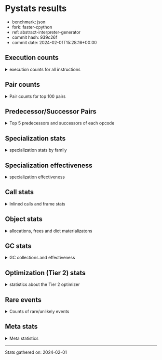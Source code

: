 
# Pystats results

- benchmark: json
- fork: faster-cpython
- ref: abstract-interpreter-generator
- commit hash: 939c26f
- commit date: 2024-02-01T15:28:16+00:00

## Execution counts

<details>
<summary> execution counts for all instructions </summary>

|Name | Count | Self | Cumulative | Miss ratio | 
|---|---:|---:|---:|---:|
| LOAD_FAST | 23,401,440 | 22.1% | 22.1% |  |
| POP_JUMP_IF_NOT_NONE | 8,256,000 | 7.8% | 29.9% |  |
| CALL | 6,886,140 | 6.5% | 36.4% |  |
| LOAD_FAST_LOAD_FAST | 5,505,680 | 5.2% | 41.6% |  |
| LOAD_ATTR_METHOD_NO_DICT | 4,129,320 | 3.9% | 45.4% |  |
| LOAD_CONST | 4,128,480 | 3.9% | 49.3% |  |
| RESUME_CHECK | 4,128,360 | 3.9% | 53.2% |  |
| RETURN_VALUE | 4,128,320 | 3.9% | 57.1% |  |
| LOAD_GLOBAL_BUILTIN | 4,128,060 | 3.9% | 61.0% |  |
| POP_JUMP_IF_FALSE | 4,128,000 | 3.9% | 64.9% |  |
| PUSH_NULL | 2,755,580 | 2.6% | 67.5% |  |
| STORE_FAST_STORE_FAST | 2,752,160 | 2.6% | 70.1% |  |
| UNPACK_SEQUENCE_TWO_TUPLE | 2,752,100 | 2.6% | 72.7% |  |
| CALL_METHOD_DESCRIPTOR_FAST | 2,752,020 | 2.6% | 75.3% |  |
| LOAD_ATTR_METHOD_WITH_VALUES | 2,751,960 | 2.6% | 77.9% |  |
| TO_BOOL_BOOL | 2,751,960 | 2.6% | 80.5% |  |
| STORE_FAST | 1,382,300 | 1.3% | 81.8% |  |
| LOAD_GLOBAL_MODULE | 1,379,500 | 1.3% | 83.1% |  |
| POP_JUMP_IF_TRUE | 1,377,600 | 1.3% | 84.4% |  |
| TO_BOOL | 1,376,640 | 1.3% | 85.7% |  |
| ENTER_EXECUTOR | 1,376,640 | 1.3% | 87.0% |  |
| POP_TOP | 1,376,280 | 1.3% | 88.3% |  |
| LOAD_ATTR_INSTANCE_VALUE | 1,376,140 | 1.3% | 89.6% |  |
| NOP | 1,376,080 | 1.3% | 90.9% |  |
| BUILD_TUPLE | 1,376,080 | 1.3% | 92.2% |  |
| CALL_KW | 1,376,000 | 1.3% | 93.5% |  |
| JUMP_FORWARD | 1,376,000 | 1.3% | 94.8% |  |
| CALL_ISINSTANCE | 1,375,980 | 1.3% | 96.1% |  |
| CALL_LEN | 1,375,980 | 1.3% | 97.4% |  |
| CALL_PY_WITH_DEFAULTS | 1,375,980 | 1.3% | 98.7% |  |
| COMPARE_OP_INT | 1,375,980 | 1.3% | 100.0% |  |
| LOAD_ATTR_MODULE | 3,320 | 0.0% | 100.0% |  |
| FOR_ITER_LIST | 2,860 | 0.0% | 100.0% |  |
| TO_BOOL_STR | 1,580 | 0.0% | 100.0% |  |
| GET_ITER | 1,360 | 0.0% | 100.0% |  |
| CALL_LIST_APPEND | 1,320 | 0.0% | 100.0% |  |
| BINARY_OP_ADD_FLOAT | 1,260 | 0.0% | 100.0% | 4.8% |
| BINARY_OP_SUBTRACT_FLOAT | 1,260 | 0.0% | 100.0% |  |
| LOAD_ATTR | 840 | 0.0% | 100.0% |  |
| JUMP_BACKWARD | 680 | 0.0% | 100.0% |  |
| LOAD_GLOBAL | 520 | 0.0% | 100.0% |  |
| FOR_ITER_RANGE | 440 | 0.0% | 100.0% |  |
| LOAD_DEREF | 240 | 0.0% | 100.0% |  |
| STORE_ATTR_INSTANCE_VALUE | 240 | 0.0% | 100.0% |  |
| BINARY_OP | 180 | 0.0% | 100.0% |  |
| INTERPRETER_EXIT | 160 | 0.0% | 100.0% |  |
| BUILD_LIST | 160 | 0.0% | 100.0% |  |
| CALL_FUNCTION_EX | 160 | 0.0% | 100.0% |  |
| RETURN_CONST | 160 | 0.0% | 100.0% |  |
| CALL_PY_EXACT_ARGS | 140 | 0.0% | 100.0% |  |
| UNPACK_SEQUENCE | 120 | 0.0% | 100.0% |  |
| RESUME | 120 | 0.0% | 100.0% |  |
| BINARY_SLICE | 80 | 0.0% | 100.0% |  |
| BEFORE_WITH | 80 | 0.0% | 100.0% |  |
| CALL_INTRINSIC_1 | 80 | 0.0% | 100.0% |  |
| COPY_FREE_VARS | 80 | 0.0% | 100.0% |  |
| FOR_ITER | 80 | 0.0% | 100.0% |  |
| LIST_EXTEND | 80 | 0.0% | 100.0% |  |
| LOAD_FAST_CHECK | 80 | 0.0% | 100.0% |  |
| CALL_BUILTIN_FAST | 80 | 0.0% | 100.0% |  |
| CALL_BUILTIN_CLASS | 60 | 0.0% | 100.0% |  |
| CALL_BUILTIN_FAST_WITH_KEYWORDS | 60 | 0.0% | 100.0% |  |
| CALL_METHOD_DESCRIPTOR_FAST_WITH_KEYWORDS | 60 | 0.0% | 100.0% |  |
| COMPARE_OP | 40 | 0.0% | 100.0% |  |


</details>

## Pair counts

<details>
<summary> Pair counts for top 100 pairs </summary>

|Pair | Count | Self | Cumulative | 
|---|---:|---:|---:|
| LOAD_FAST POP_JUMP_IF_NOT_NONE | 8,256,000 | 7.8% | 7.8% |
| POP_JUMP_IF_NOT_NONE LOAD_FAST | 8,256,000 | 7.8% | 15.6% |
| UNPACK_SEQUENCE_TWO_TUPLE STORE_FAST_STORE_FAST | 2,752,100 | 2.6% | 18.2% |
| LOAD_CONST CALL | 2,752,080 | 2.6% | 20.8% |
| LOAD_GLOBAL_BUILTIN LOAD_FAST | 2,752,020 | 2.6% | 23.4% |
| LOAD_FAST_LOAD_FAST CALL | 2,752,000 | 2.6% | 26.0% |
| POP_JUMP_IF_FALSE LOAD_FAST | 2,752,000 | 2.6% | 28.6% |
| TO_BOOL_BOOL POP_JUMP_IF_FALSE | 2,751,960 | 2.6% | 31.2% |
| CALL LOAD_ATTR_METHOD_NO_DICT | 2,751,920 | 2.6% | 33.7% |
| LOAD_FAST LOAD_GLOBAL_BUILTIN | 2,751,920 | 2.6% | 36.3% |
| LOAD_ATTR_METHOD_NO_DICT CALL_METHOD_DESCRIPTOR_FAST | 2,751,920 | 2.6% | 38.9% |
| STORE_FAST LOAD_FAST | 1,380,320 | 1.3% | 40.2% |
| PUSH_NULL LOAD_FAST | 1,377,760 | 1.3% | 41.5% |
| POP_JUMP_IF_TRUE LOAD_GLOBAL_MODULE | 1,377,520 | 1.3% | 42.8% |
| LOAD_FAST LOAD_ATTR_METHOD_NO_DICT | 1,377,240 | 1.3% | 44.1% |
| LOAD_FAST RETURN_VALUE | 1,376,160 | 1.3% | 45.4% |
| RETURN_VALUE RETURN_VALUE | 1,376,080 | 1.3% | 46.7% |
| BUILD_TUPLE RETURN_VALUE | 1,376,080 | 1.3% | 48.0% |
| LOAD_FAST_LOAD_FAST BUILD_TUPLE | 1,376,080 | 1.3% | 49.3% |
| STORE_FAST_STORE_FAST LOAD_FAST | 1,376,080 | 1.3% | 50.6% |
| STORE_FAST_STORE_FAST LOAD_FAST_LOAD_FAST | 1,376,080 | 1.3% | 51.9% |
| RESUME_CHECK LOAD_FAST | 1,376,060 | 1.3% | 53.2% |
| LOAD_FAST TO_BOOL | 1,376,040 | 1.3% | 54.5% |
| LOAD_FAST LOAD_ATTR_INSTANCE_VALUE | 1,376,040 | 1.3% | 55.8% |
| CALL_METHOD_DESCRIPTOR_FAST STORE_FAST | 1,376,040 | 1.3% | 57.1% |
| TO_BOOL POP_JUMP_IF_TRUE | 1,376,020 | 1.3% | 58.4% |
| NOP LOAD_FAST | 1,376,000 | 1.3% | 59.7% |
| PUSH_NULL LOAD_FAST_LOAD_FAST | 1,376,000 | 1.3% | 61.0% |
| RETURN_VALUE POP_TOP | 1,376,000 | 1.3% | 62.3% |
| RETURN_VALUE UNPACK_SEQUENCE_TWO_TUPLE | 1,376,000 | 1.3% | 63.6% |
| JUMP_FORWARD LOAD_FAST | 1,376,000 | 1.3% | 64.9% |
| LOAD_CONST CALL_KW | 1,376,000 | 1.3% | 66.2% |
| LOAD_FAST PUSH_NULL | 1,376,000 | 1.3% | 67.5% |
| LOAD_FAST LOAD_CONST | 1,376,000 | 1.3% | 68.8% |
| LOAD_FAST_LOAD_FAST PUSH_NULL | 1,376,000 | 1.3% | 70.1% |
| POP_JUMP_IF_FALSE JUMP_FORWARD | 1,376,000 | 1.3% | 71.4% |
| RESUME_CHECK LOAD_GLOBAL_BUILTIN | 1,376,000 | 1.3% | 72.7% |
| CALL RESUME_CHECK | 1,375,980 | 1.3% | 74.0% |
| CALL_KW RESUME_CHECK | 1,375,980 | 1.3% | 75.3% |
| CALL_METHOD_DESCRIPTOR_FAST LOAD_CONST | 1,375,980 | 1.3% | 76.6% |
| CALL_PY_WITH_DEFAULTS RESUME_CHECK | 1,375,980 | 1.3% | 77.9% |
| COMPARE_OP_INT POP_JUMP_IF_FALSE | 1,375,980 | 1.3% | 79.2% |
| LOAD_ATTR_INSTANCE_VALUE LOAD_FAST_LOAD_FAST | 1,375,980 | 1.3% | 80.5% |
| LOAD_ATTR_METHOD_NO_DICT LOAD_CONST | 1,375,980 | 1.3% | 81.8% |
| LOAD_ATTR_METHOD_WITH_VALUES LOAD_FAST | 1,375,980 | 1.3% | 83.1% |
| LOAD_ATTR_METHOD_WITH_VALUES LOAD_FAST_LOAD_FAST | 1,375,980 | 1.3% | 84.4% |
| RESUME_CHECK NOP | 1,375,980 | 1.3% | 85.7% |
| CALL TO_BOOL_BOOL | 1,375,960 | 1.3% | 87.0% |
| CALL UNPACK_SEQUENCE_TWO_TUPLE | 1,375,960 | 1.3% | 88.3% |
| LOAD_FAST CALL_LEN | 1,375,960 | 1.3% | 89.6% |
| LOAD_FAST CALL_PY_WITH_DEFAULTS | 1,375,960 | 1.3% | 90.9% |
| LOAD_FAST LOAD_ATTR_METHOD_WITH_VALUES | 1,375,960 | 1.3% | 92.2% |
| CALL_ISINSTANCE TO_BOOL_BOOL | 1,375,960 | 1.3% | 93.5% |
| CALL_LEN COMPARE_OP_INT | 1,375,960 | 1.3% | 94.8% |
| LOAD_GLOBAL_BUILTIN CALL_ISINSTANCE | 1,375,960 | 1.3% | 96.1% |
| LOAD_GLOBAL_MODULE LOAD_ATTR_METHOD_WITH_VALUES | 1,375,960 | 1.3% | 97.4% |
| POP_TOP ENTER_EXECUTOR | 1,375,660 | 1.3% | 98.7% |
| ENTER_EXECUTOR CALL | 1,375,300 | 1.3% | 100.0% |
| LOAD_ATTR_MODULE PUSH_NULL | 3,320 | 0.0% | 100.0% |
| LOAD_GLOBAL_MODULE LOAD_ATTR_MODULE | 3,220 | 0.0% | 100.0% |
| CALL CALL | 2,900 | 0.0% | 100.0% |
| CALL STORE_FAST | 2,620 | 0.0% | 100.0% |
| PUSH_NULL CALL | 1,820 | 0.0% | 100.0% |
| LOAD_FAST CALL | 1,800 | 0.0% | 100.0% |
| FOR_ITER_LIST STORE_FAST | 1,580 | 0.0% | 100.0% |
| TO_BOOL_STR POP_JUMP_IF_TRUE | 1,580 | 0.0% | 100.0% |
| LOAD_FAST TO_BOOL_STR | 1,560 | 0.0% | 100.0% |
| ENTER_EXECUTOR FOR_ITER_LIST | 1,280 | 0.0% | 100.0% |
| LOAD_FAST GET_ITER | 1,280 | 0.0% | 100.0% |
| LOAD_FAST_LOAD_FAST LOAD_FAST | 1,280 | 0.0% | 100.0% |
| STORE_FAST LOAD_FAST_LOAD_FAST | 1,280 | 0.0% | 100.0% |
| GET_ITER FOR_ITER_LIST | 1,260 | 0.0% | 100.0% |
| BINARY_OP_ADD_FLOAT STORE_FAST | 1,260 | 0.0% | 100.0% |
| LOAD_ATTR_METHOD_NO_DICT LOAD_FAST | 1,260 | 0.0% | 100.0% |
| LOAD_FAST BINARY_OP_SUBTRACT_FLOAT | 1,240 | 0.0% | 100.0% |
| LOAD_FAST CALL_LIST_APPEND | 1,240 | 0.0% | 100.0% |
| BINARY_OP_SUBTRACT_FLOAT BINARY_OP_ADD_FLOAT | 1,240 | 0.0% | 100.0% |
| FOR_ITER_LIST LOAD_GLOBAL_MODULE | 1,240 | 0.0% | 100.0% |
| CALL_LIST_APPEND ENTER_EXECUTOR | 940 | 0.0% | 100.0% |
| TO_BOOL TO_BOOL | 520 | 0.0% | 100.0% |
| POP_TOP JUMP_BACKWARD | 360 | 0.0% | 100.0% |
| LOAD_FAST LOAD_ATTR | 360 | 0.0% | 100.0% |
| FOR_ITER_RANGE STORE_FAST | 360 | 0.0% | 100.0% |
| STORE_FAST LOAD_GLOBAL_MODULE | 340 | 0.0% | 100.0% |
| CALL_LIST_APPEND JUMP_BACKWARD | 320 | 0.0% | 100.0% |
| JUMP_BACKWARD FOR_ITER_LIST | 300 | 0.0% | 100.0% |
| JUMP_BACKWARD FOR_ITER_RANGE | 300 | 0.0% | 100.0% |
| CALL POP_TOP | 200 | 0.0% | 100.0% |
| LOAD_ATTR LOAD_FAST_LOAD_FAST | 200 | 0.0% | 100.0% |
| LOAD_GLOBAL_MODULE LOAD_ATTR | 200 | 0.0% | 100.0% |
| CACHE RESUME_CHECK | 160 | 0.0% | 100.0% |
| LOAD_CONST LOAD_CONST | 160 | 0.0% | 100.0% |
| LOAD_DEREF PUSH_NULL | 160 | 0.0% | 100.0% |
| LOAD_FAST STORE_ATTR_INSTANCE_VALUE | 160 | 0.0% | 100.0% |
| LOAD_GLOBAL LOAD_GLOBAL_MODULE | 160 | 0.0% | 100.0% |
| STORE_FAST LOAD_CONST | 160 | 0.0% | 100.0% |
| LOAD_ATTR_INSTANCE_VALUE LOAD_FAST | 160 | 0.0% | 100.0% |
| STORE_ATTR_INSTANCE_VALUE RETURN_CONST | 160 | 0.0% | 100.0% |
| CALL_PY_EXACT_ARGS RESUME_CHECK | 140 | 0.0% | 100.0% |
| LOAD_ATTR LOAD_ATTR_METHOD_NO_DICT | 120 | 0.0% | 100.0% |


</details>

## Predecessor/Successor Pairs

<details>
<summary> Top 5 predecessors and successors of each opcode </summary>

### BINARY_SLICE

<details>
<summary> Successors and predecessors for BINARY_SLICE </summary>

|Predecessors | Count | Percentage | 
|---|---:|---:|
| LOAD_CONST | 80 | 100.0% |

|Successors | Count | Percentage | 
|---|---:|---:|
| LOAD_FAST | 80 | 100.0% |


</details>

### CACHE

<details>
<summary> Successors and predecessors for CACHE </summary>

|Successors | Count | Percentage | 
|---|---:|---:|
| RESUME_CHECK | 160 | 100.0% |


</details>

### BEFORE_WITH

<details>
<summary> Successors and predecessors for BEFORE_WITH </summary>

|Predecessors | Count | Percentage | 
|---|---:|---:|
| CALL_BUILTIN_FAST_WITH_KEYWORDS | 60 | 75.0% |
| CALL | 20 | 25.0% |

|Successors | Count | Percentage | 
|---|---:|---:|
| STORE_FAST | 80 | 100.0% |


</details>

### GET_ITER

<details>
<summary> Successors and predecessors for GET_ITER </summary>

|Predecessors | Count | Percentage | 
|---|---:|---:|
| LOAD_FAST | 1,280 | 94.1% |
| CALL_BUILTIN_CLASS | 60 | 4.4% |
| CALL | 20 | 1.5% |

|Successors | Count | Percentage | 
|---|---:|---:|
| FOR_ITER_LIST | 1,260 | 92.6% |
| FOR_ITER_RANGE | 60 | 4.4% |
| FOR_ITER | 40 | 2.9% |


</details>

### INTERPRETER_EXIT

<details>
<summary> Successors and predecessors for INTERPRETER_EXIT </summary>

|Predecessors | Count | Percentage | 
|---|---:|---:|
| RETURN_VALUE | 80 | 50.0% |
| RETURN_CONST | 80 | 50.0% |


</details>

### NOP

<details>
<summary> Successors and predecessors for NOP </summary>

|Predecessors | Count | Percentage | 
|---|---:|---:|
| RESUME_CHECK | 1,375,980 | 100.0% |
| POP_TOP | 80 | 0.0% |
| RESUME | 20 | 0.0% |

|Successors | Count | Percentage | 
|---|---:|---:|
| LOAD_FAST | 1,376,000 | 100.0% |
| LOAD_DEREF | 80 | 0.0% |


</details>

### POP_TOP

<details>
<summary> Successors and predecessors for POP_TOP </summary>

|Predecessors | Count | Percentage | 
|---|---:|---:|
| RETURN_VALUE | 1,376,000 | 100.0% |
| CALL | 200 | 0.0% |
| RETURN_CONST | 80 | 0.0% |

|Successors | Count | Percentage | 
|---|---:|---:|
| ENTER_EXECUTOR | 1,375,660 | 100.0% |
| JUMP_BACKWARD | 360 | 0.0% |
| NOP | 80 | 0.0% |
| LOAD_CONST | 80 | 0.0% |
| LOAD_FAST_CHECK | 80 | 0.0% |


</details>

### PUSH_NULL

<details>
<summary> Successors and predecessors for PUSH_NULL </summary>

|Predecessors | Count | Percentage | 
|---|---:|---:|
| LOAD_FAST | 1,376,000 | 49.9% |
| LOAD_FAST_LOAD_FAST | 1,376,000 | 49.9% |
| LOAD_ATTR_MODULE | 3,320 | 0.1% |
| LOAD_DEREF | 160 | 0.0% |
| LOAD_ATTR | 100 | 0.0% |

|Successors | Count | Percentage | 
|---|---:|---:|
| LOAD_FAST | 1,377,760 | 50.0% |
| LOAD_FAST_LOAD_FAST | 1,376,000 | 49.9% |
| CALL | 1,820 | 0.1% |


</details>

### RETURN_VALUE

<details>
<summary> Successors and predecessors for RETURN_VALUE </summary>

|Predecessors | Count | Percentage | 
|---|---:|---:|
| LOAD_FAST | 1,376,160 | 33.3% |
| RETURN_VALUE | 1,376,080 | 33.3% |
| BUILD_TUPLE | 1,376,080 | 33.3% |

|Successors | Count | Percentage | 
|---|---:|---:|
| RETURN_VALUE | 1,376,080 | 33.3% |
| POP_TOP | 1,376,000 | 33.3% |
| UNPACK_SEQUENCE_TWO_TUPLE | 1,376,000 | 33.3% |
| INTERPRETER_EXIT | 80 | 0.0% |
| UNPACK_SEQUENCE | 80 | 0.0% |


</details>

### TO_BOOL

<details>
<summary> Successors and predecessors for TO_BOOL </summary>

|Predecessors | Count | Percentage | 
|---|---:|---:|
| LOAD_FAST | 1,376,040 | 100.0% |
| TO_BOOL | 520 | 0.0% |
| CALL | 60 | 0.0% |
| CALL_ISINSTANCE | 20 | 0.0% |

|Successors | Count | Percentage | 
|---|---:|---:|
| POP_JUMP_IF_TRUE | 1,376,020 | 100.0% |
| TO_BOOL | 520 | 0.0% |
| POP_JUMP_IF_FALSE | 40 | 0.0% |
| TO_BOOL_BOOL | 40 | 0.0% |
| TO_BOOL_STR | 20 | 0.0% |


</details>

### BINARY_OP

<details>
<summary> Successors and predecessors for BINARY_OP </summary>

|Predecessors | Count | Percentage | 
|---|---:|---:|
| LOAD_FAST | 120 | 66.7% |
| BINARY_OP | 40 | 22.2% |
| BINARY_OP_SUBTRACT_FLOAT | 20 | 11.1% |

|Successors | Count | Percentage | 
|---|---:|---:|
| STORE_FAST | 100 | 55.6% |
| BINARY_OP | 40 | 22.2% |
| BINARY_OP_ADD_FLOAT | 20 | 11.1% |
| BINARY_OP_SUBTRACT_FLOAT | 20 | 11.1% |


</details>

### BUILD_LIST

<details>
<summary> Successors and predecessors for BUILD_LIST </summary>

|Predecessors | Count | Percentage | 
|---|---:|---:|
| LOAD_FAST | 80 | 50.0% |
| STORE_FAST | 80 | 50.0% |

|Successors | Count | Percentage | 
|---|---:|---:|
| LOAD_DEREF | 80 | 50.0% |
| STORE_FAST | 80 | 50.0% |


</details>

### BUILD_TUPLE

<details>
<summary> Successors and predecessors for BUILD_TUPLE </summary>

|Predecessors | Count | Percentage | 
|---|---:|---:|
| LOAD_FAST_LOAD_FAST | 1,376,080 | 100.0% |

|Successors | Count | Percentage | 
|---|---:|---:|
| RETURN_VALUE | 1,376,080 | 100.0% |


</details>

### CALL

<details>
<summary> Successors and predecessors for CALL </summary>

|Predecessors | Count | Percentage | 
|---|---:|---:|
| LOAD_CONST | 2,752,080 | 40.0% |
| LOAD_FAST_LOAD_FAST | 2,752,000 | 40.0% |
| ENTER_EXECUTOR | 1,375,300 | 20.0% |
| CALL | 2,900 | 0.0% |
| PUSH_NULL | 1,820 | 0.0% |

|Successors | Count | Percentage | 
|---|---:|---:|
| LOAD_ATTR_METHOD_NO_DICT | 2,751,920 | 40.0% |
| RESUME_CHECK | 1,375,980 | 20.0% |
| TO_BOOL_BOOL | 1,375,960 | 20.0% |
| UNPACK_SEQUENCE_TWO_TUPLE | 1,375,960 | 20.0% |
| CALL | 2,900 | 0.0% |


</details>

### CALL_FUNCTION_EX

<details>
<summary> Successors and predecessors for CALL_FUNCTION_EX </summary>

|Predecessors | Count | Percentage | 
|---|---:|---:|
| CALL_INTRINSIC_1 | 80 | 50.0% |
| LOAD_FAST | 80 | 50.0% |

|Successors | Count | Percentage | 
|---|---:|---:|
| COPY_FREE_VARS | 80 | 50.0% |
| RESUME_CHECK | 60 | 37.5% |
| RESUME | 20 | 12.5% |


</details>

### CALL_INTRINSIC_1

<details>
<summary> Successors and predecessors for CALL_INTRINSIC_1 </summary>

|Predecessors | Count | Percentage | 
|---|---:|---:|
| LIST_EXTEND | 80 | 100.0% |

|Successors | Count | Percentage | 
|---|---:|---:|
| CALL_FUNCTION_EX | 80 | 100.0% |


</details>

### CALL_KW

<details>
<summary> Successors and predecessors for CALL_KW </summary>

|Predecessors | Count | Percentage | 
|---|---:|---:|
| LOAD_CONST | 1,376,000 | 100.0% |

|Successors | Count | Percentage | 
|---|---:|---:|
| RESUME_CHECK | 1,375,980 | 100.0% |
| RESUME | 20 | 0.0% |


</details>

### COMPARE_OP

<details>
<summary> Successors and predecessors for COMPARE_OP </summary>

|Predecessors | Count | Percentage | 
|---|---:|---:|
| CALL | 20 | 50.0% |
| CALL_LEN | 20 | 50.0% |

|Successors | Count | Percentage | 
|---|---:|---:|
| POP_JUMP_IF_FALSE | 20 | 50.0% |
| COMPARE_OP_INT | 20 | 50.0% |


</details>

### COPY_FREE_VARS

<details>
<summary> Successors and predecessors for COPY_FREE_VARS </summary>

|Predecessors | Count | Percentage | 
|---|---:|---:|
| CALL_FUNCTION_EX | 80 | 100.0% |

|Successors | Count | Percentage | 
|---|---:|---:|
| RESUME_CHECK | 60 | 75.0% |
| RESUME | 20 | 25.0% |


</details>

### ENTER_EXECUTOR

<details>
<summary> Successors and predecessors for ENTER_EXECUTOR </summary>

|Predecessors | Count | Percentage | 
|---|---:|---:|
| POP_TOP | 1,375,660 | 99.9% |
| CALL_LIST_APPEND | 940 | 0.1% |
| JUMP_BACKWARD | 40 | 0.0% |

|Successors | Count | Percentage | 
|---|---:|---:|
| CALL | 1,375,300 | 99.9% |
| FOR_ITER_LIST | 1,280 | 0.1% |
| FOR_ITER_RANGE | 60 | 0.0% |


</details>

### FOR_ITER

<details>
<summary> Successors and predecessors for FOR_ITER </summary>

|Predecessors | Count | Percentage | 
|---|---:|---:|
| GET_ITER | 40 | 50.0% |
| JUMP_BACKWARD | 40 | 50.0% |

|Successors | Count | Percentage | 
|---|---:|---:|
| STORE_FAST | 40 | 50.0% |
| FOR_ITER_LIST | 20 | 25.0% |
| FOR_ITER_RANGE | 20 | 25.0% |


</details>

### JUMP_BACKWARD

<details>
<summary> Successors and predecessors for JUMP_BACKWARD </summary>

|Predecessors | Count | Percentage | 
|---|---:|---:|
| POP_TOP | 360 | 52.9% |
| CALL_LIST_APPEND | 320 | 47.1% |

|Successors | Count | Percentage | 
|---|---:|---:|
| FOR_ITER_LIST | 300 | 44.1% |
| FOR_ITER_RANGE | 300 | 44.1% |
| ENTER_EXECUTOR | 40 | 5.9% |
| FOR_ITER | 40 | 5.9% |


</details>

### JUMP_FORWARD

<details>
<summary> Successors and predecessors for JUMP_FORWARD </summary>

|Predecessors | Count | Percentage | 
|---|---:|---:|
| POP_JUMP_IF_FALSE | 1,376,000 | 100.0% |

|Successors | Count | Percentage | 
|---|---:|---:|
| LOAD_FAST | 1,376,000 | 100.0% |


</details>

### LIST_EXTEND

<details>
<summary> Successors and predecessors for LIST_EXTEND </summary>

|Predecessors | Count | Percentage | 
|---|---:|---:|
| LOAD_DEREF | 80 | 100.0% |

|Successors | Count | Percentage | 
|---|---:|---:|
| CALL_INTRINSIC_1 | 80 | 100.0% |


</details>

### LOAD_ATTR

<details>
<summary> Successors and predecessors for LOAD_ATTR </summary>

|Predecessors | Count | Percentage | 
|---|---:|---:|
| LOAD_FAST | 360 | 42.9% |
| LOAD_GLOBAL_MODULE | 200 | 23.8% |
| LOAD_GLOBAL | 120 | 14.3% |
| CALL | 80 | 9.5% |
| LOAD_ATTR | 40 | 4.8% |

|Successors | Count | Percentage | 
|---|---:|---:|
| LOAD_FAST_LOAD_FAST | 200 | 23.8% |
| LOAD_ATTR_METHOD_NO_DICT | 120 | 14.3% |
| PUSH_NULL | 100 | 11.9% |
| CALL | 100 | 11.9% |
| LOAD_ATTR_MODULE | 100 | 11.9% |


</details>

### LOAD_CONST

<details>
<summary> Successors and predecessors for LOAD_CONST </summary>

|Predecessors | Count | Percentage | 
|---|---:|---:|
| LOAD_FAST | 1,376,000 | 33.3% |
| CALL_METHOD_DESCRIPTOR_FAST | 1,375,980 | 33.3% |
| LOAD_ATTR_METHOD_NO_DICT | 1,375,980 | 33.3% |
| LOAD_CONST | 160 | 0.0% |
| STORE_FAST | 160 | 0.0% |

|Successors | Count | Percentage | 
|---|---:|---:|
| CALL | 2,752,080 | 66.7% |
| CALL_KW | 1,376,000 | 33.3% |
| LOAD_CONST | 160 | 0.0% |
| BINARY_SLICE | 80 | 0.0% |
| LOAD_FAST | 80 | 0.0% |


</details>

### LOAD_DEREF

<details>
<summary> Successors and predecessors for LOAD_DEREF </summary>

|Predecessors | Count | Percentage | 
|---|---:|---:|
| NOP | 80 | 33.3% |
| BUILD_LIST | 80 | 33.3% |
| RESUME_CHECK | 60 | 25.0% |
| RESUME | 20 | 8.3% |

|Successors | Count | Percentage | 
|---|---:|---:|
| PUSH_NULL | 160 | 66.7% |
| LIST_EXTEND | 80 | 33.3% |


</details>

### LOAD_FAST

<details>
<summary> Successors and predecessors for LOAD_FAST </summary>

|Predecessors | Count | Percentage | 
|---|---:|---:|
| POP_JUMP_IF_NOT_NONE | 8,256,000 | 35.3% |
| LOAD_GLOBAL_BUILTIN | 2,752,020 | 11.8% |
| POP_JUMP_IF_FALSE | 2,752,000 | 11.8% |
| STORE_FAST | 1,380,320 | 5.9% |
| PUSH_NULL | 1,377,760 | 5.9% |

|Successors | Count | Percentage | 
|---|---:|---:|
| POP_JUMP_IF_NOT_NONE | 8,256,000 | 35.3% |
| LOAD_GLOBAL_BUILTIN | 2,751,920 | 11.8% |
| LOAD_ATTR_METHOD_NO_DICT | 1,377,240 | 5.9% |
| RETURN_VALUE | 1,376,160 | 5.9% |
| TO_BOOL | 1,376,040 | 5.9% |


</details>

### LOAD_FAST_CHECK

<details>
<summary> Successors and predecessors for LOAD_FAST_CHECK </summary>

|Predecessors | Count | Percentage | 
|---|---:|---:|
| POP_TOP | 80 | 100.0% |

|Successors | Count | Percentage | 
|---|---:|---:|
| LOAD_ATTR | 40 | 50.0% |
| LOAD_ATTR_METHOD_NO_DICT | 40 | 50.0% |


</details>

### LOAD_FAST_LOAD_FAST

<details>
<summary> Successors and predecessors for LOAD_FAST_LOAD_FAST </summary>

|Predecessors | Count | Percentage | 
|---|---:|---:|
| STORE_FAST_STORE_FAST | 1,376,080 | 25.0% |
| PUSH_NULL | 1,376,000 | 25.0% |
| LOAD_ATTR_INSTANCE_VALUE | 1,375,980 | 25.0% |
| LOAD_ATTR_METHOD_WITH_VALUES | 1,375,980 | 25.0% |
| STORE_FAST | 1,280 | 0.0% |

|Successors | Count | Percentage | 
|---|---:|---:|
| CALL | 2,752,000 | 50.0% |
| BUILD_TUPLE | 1,376,080 | 25.0% |
| PUSH_NULL | 1,376,000 | 25.0% |
| LOAD_FAST | 1,280 | 0.0% |
| LOAD_CONST | 80 | 0.0% |


</details>

### LOAD_GLOBAL

<details>
<summary> Successors and predecessors for LOAD_GLOBAL </summary>

|Predecessors | Count | Percentage | 
|---|---:|---:|
| LOAD_FAST | 80 | 15.4% |
| POP_JUMP_IF_TRUE | 80 | 15.4% |
| STORE_FAST | 80 | 15.4% |
| RESUME | 60 | 11.5% |
| RESUME_CHECK | 60 | 11.5% |

|Successors | Count | Percentage | 
|---|---:|---:|
| LOAD_GLOBAL_MODULE | 160 | 30.8% |
| LOAD_ATTR | 120 | 23.1% |
| LOAD_GLOBAL_BUILTIN | 100 | 19.2% |
| LOAD_FAST | 80 | 15.4% |
| CALL | 40 | 7.7% |


</details>

### POP_JUMP_IF_FALSE

<details>
<summary> Successors and predecessors for POP_JUMP_IF_FALSE </summary>

|Predecessors | Count | Percentage | 
|---|---:|---:|
| TO_BOOL_BOOL | 2,751,960 | 66.7% |
| COMPARE_OP_INT | 1,375,980 | 33.3% |
| TO_BOOL | 40 | 0.0% |
| COMPARE_OP | 20 | 0.0% |

|Successors | Count | Percentage | 
|---|---:|---:|
| LOAD_FAST | 2,752,000 | 66.7% |
| JUMP_FORWARD | 1,376,000 | 33.3% |


</details>

### POP_JUMP_IF_NOT_NONE

<details>
<summary> Successors and predecessors for POP_JUMP_IF_NOT_NONE </summary>

|Predecessors | Count | Percentage | 
|---|---:|---:|
| LOAD_FAST | 8,256,000 | 100.0% |

|Successors | Count | Percentage | 
|---|---:|---:|
| LOAD_FAST | 8,256,000 | 100.0% |


</details>

### POP_JUMP_IF_TRUE

<details>
<summary> Successors and predecessors for POP_JUMP_IF_TRUE </summary>

|Predecessors | Count | Percentage | 
|---|---:|---:|
| TO_BOOL | 1,376,020 | 99.9% |
| TO_BOOL_STR | 1,580 | 0.1% |

|Successors | Count | Percentage | 
|---|---:|---:|
| LOAD_GLOBAL_MODULE | 1,377,520 | 100.0% |
| LOAD_GLOBAL | 80 | 0.0% |


</details>

### RETURN_CONST

<details>
<summary> Successors and predecessors for RETURN_CONST </summary>

|Predecessors | Count | Percentage | 
|---|---:|---:|
| STORE_ATTR_INSTANCE_VALUE | 160 | 100.0% |

|Successors | Count | Percentage | 
|---|---:|---:|
| INTERPRETER_EXIT | 80 | 50.0% |
| POP_TOP | 80 | 50.0% |


</details>

### STORE_FAST

<details>
<summary> Successors and predecessors for STORE_FAST </summary>

|Predecessors | Count | Percentage | 
|---|---:|---:|
| CALL_METHOD_DESCRIPTOR_FAST | 1,376,040 | 99.5% |
| CALL | 2,620 | 0.2% |
| FOR_ITER_LIST | 1,580 | 0.1% |
| BINARY_OP_ADD_FLOAT | 1,260 | 0.1% |
| FOR_ITER_RANGE | 360 | 0.0% |

|Successors | Count | Percentage | 
|---|---:|---:|
| LOAD_FAST | 1,380,320 | 99.9% |
| LOAD_FAST_LOAD_FAST | 1,280 | 0.1% |
| LOAD_GLOBAL_MODULE | 340 | 0.0% |
| LOAD_CONST | 160 | 0.0% |
| BUILD_LIST | 80 | 0.0% |


</details>

### STORE_FAST_STORE_FAST

<details>
<summary> Successors and predecessors for STORE_FAST_STORE_FAST </summary>

|Predecessors | Count | Percentage | 
|---|---:|---:|
| UNPACK_SEQUENCE_TWO_TUPLE | 2,752,100 | 100.0% |
| UNPACK_SEQUENCE | 60 | 0.0% |

|Successors | Count | Percentage | 
|---|---:|---:|
| LOAD_FAST | 1,376,080 | 50.0% |
| LOAD_FAST_LOAD_FAST | 1,376,080 | 50.0% |


</details>

### UNPACK_SEQUENCE

<details>
<summary> Successors and predecessors for UNPACK_SEQUENCE </summary>

|Predecessors | Count | Percentage | 
|---|---:|---:|
| RETURN_VALUE | 80 | 66.7% |
| CALL | 40 | 33.3% |

|Successors | Count | Percentage | 
|---|---:|---:|
| STORE_FAST_STORE_FAST | 60 | 50.0% |
| UNPACK_SEQUENCE_TWO_TUPLE | 60 | 50.0% |


</details>

### RESUME

<details>
<summary> Successors and predecessors for RESUME </summary>

|Predecessors | Count | Percentage | 
|---|---:|---:|
| CALL | 60 | 50.0% |
| CALL_FUNCTION_EX | 20 | 16.7% |
| CALL_KW | 20 | 16.7% |
| COPY_FREE_VARS | 20 | 16.7% |

|Successors | Count | Percentage | 
|---|---:|---:|
| LOAD_GLOBAL | 60 | 50.0% |
| NOP | 20 | 16.7% |
| LOAD_DEREF | 20 | 16.7% |
| LOAD_FAST | 20 | 16.7% |


</details>

### BINARY_OP_ADD_FLOAT

<details>
<summary> Successors and predecessors for BINARY_OP_ADD_FLOAT </summary>

|Predecessors | Count | Percentage | 
|---|---:|---:|
| BINARY_OP_SUBTRACT_FLOAT | 1,240 | 98.4% |
| BINARY_OP | 20 | 1.6% |

|Successors | Count | Percentage | 
|---|---:|---:|
| STORE_FAST | 1,260 | 100.0% |


</details>

### BINARY_OP_SUBTRACT_FLOAT

<details>
<summary> Successors and predecessors for BINARY_OP_SUBTRACT_FLOAT </summary>

|Predecessors | Count | Percentage | 
|---|---:|---:|
| LOAD_FAST | 1,240 | 98.4% |
| BINARY_OP | 20 | 1.6% |

|Successors | Count | Percentage | 
|---|---:|---:|
| BINARY_OP_ADD_FLOAT | 1,240 | 98.4% |
| BINARY_OP | 20 | 1.6% |


</details>

### CALL_BUILTIN_CLASS

<details>
<summary> Successors and predecessors for CALL_BUILTIN_CLASS </summary>

|Predecessors | Count | Percentage | 
|---|---:|---:|
| LOAD_FAST | 40 | 66.7% |
| CALL | 20 | 33.3% |

|Successors | Count | Percentage | 
|---|---:|---:|
| GET_ITER | 60 | 100.0% |


</details>

### CALL_BUILTIN_FAST

<details>
<summary> Successors and predecessors for CALL_BUILTIN_FAST </summary>

|Predecessors | Count | Percentage | 
|---|---:|---:|
| LOAD_FAST | 80 | 100.0% |

|Successors | Count | Percentage | 
|---|---:|---:|
| UNPACK_SEQUENCE_TWO_TUPLE | 80 | 100.0% |


</details>

### CALL_BUILTIN_FAST_WITH_KEYWORDS

<details>
<summary> Successors and predecessors for CALL_BUILTIN_FAST_WITH_KEYWORDS </summary>

|Predecessors | Count | Percentage | 
|---|---:|---:|
| LOAD_GLOBAL_MODULE | 40 | 66.7% |
| CALL | 20 | 33.3% |

|Successors | Count | Percentage | 
|---|---:|---:|
| BEFORE_WITH | 60 | 100.0% |


</details>

### CALL_ISINSTANCE

<details>
<summary> Successors and predecessors for CALL_ISINSTANCE </summary>

|Predecessors | Count | Percentage | 
|---|---:|---:|
| LOAD_GLOBAL_BUILTIN | 1,375,960 | 100.0% |
| CALL | 20 | 0.0% |

|Successors | Count | Percentage | 
|---|---:|---:|
| TO_BOOL_BOOL | 1,375,960 | 100.0% |
| TO_BOOL | 20 | 0.0% |


</details>

### CALL_LEN

<details>
<summary> Successors and predecessors for CALL_LEN </summary>

|Predecessors | Count | Percentage | 
|---|---:|---:|
| LOAD_FAST | 1,375,960 | 100.0% |
| CALL | 20 | 0.0% |

|Successors | Count | Percentage | 
|---|---:|---:|
| COMPARE_OP_INT | 1,375,960 | 100.0% |
| COMPARE_OP | 20 | 0.0% |


</details>

### CALL_LIST_APPEND

<details>
<summary> Successors and predecessors for CALL_LIST_APPEND </summary>

|Predecessors | Count | Percentage | 
|---|---:|---:|
| LOAD_FAST | 1,240 | 93.9% |
| CALL | 80 | 6.1% |

|Successors | Count | Percentage | 
|---|---:|---:|
| ENTER_EXECUTOR | 940 | 71.2% |
| JUMP_BACKWARD | 320 | 24.2% |
| LOAD_FAST_LOAD_FAST | 60 | 4.5% |


</details>

### CALL_METHOD_DESCRIPTOR_FAST

<details>
<summary> Successors and predecessors for CALL_METHOD_DESCRIPTOR_FAST </summary>

|Predecessors | Count | Percentage | 
|---|---:|---:|
| LOAD_ATTR_METHOD_NO_DICT | 2,751,920 | 100.0% |
| CALL | 60 | 0.0% |
| LOAD_ATTR | 40 | 0.0% |

|Successors | Count | Percentage | 
|---|---:|---:|
| STORE_FAST | 1,376,040 | 50.0% |
| LOAD_CONST | 1,375,980 | 50.0% |


</details>

### CALL_METHOD_DESCRIPTOR_FAST_WITH_KEYWORDS

<details>
<summary> Successors and predecessors for CALL_METHOD_DESCRIPTOR_FAST_WITH_KEYWORDS </summary>

|Predecessors | Count | Percentage | 
|---|---:|---:|
| LOAD_ATTR_METHOD_NO_DICT | 40 | 66.7% |
| CALL | 20 | 33.3% |

|Successors | Count | Percentage | 
|---|---:|---:|
| STORE_FAST | 60 | 100.0% |


</details>

### CALL_PY_EXACT_ARGS

<details>
<summary> Successors and predecessors for CALL_PY_EXACT_ARGS </summary>

|Predecessors | Count | Percentage | 
|---|---:|---:|
| LOAD_FAST_LOAD_FAST | 80 | 57.1% |
| LOAD_FAST | 40 | 28.6% |
| CALL | 20 | 14.3% |

|Successors | Count | Percentage | 
|---|---:|---:|
| RESUME_CHECK | 140 | 100.0% |


</details>

### CALL_PY_WITH_DEFAULTS

<details>
<summary> Successors and predecessors for CALL_PY_WITH_DEFAULTS </summary>

|Predecessors | Count | Percentage | 
|---|---:|---:|
| LOAD_FAST | 1,375,960 | 100.0% |
| CALL | 20 | 0.0% |

|Successors | Count | Percentage | 
|---|---:|---:|
| RESUME_CHECK | 1,375,980 | 100.0% |


</details>

### COMPARE_OP_INT

<details>
<summary> Successors and predecessors for COMPARE_OP_INT </summary>

|Predecessors | Count | Percentage | 
|---|---:|---:|
| CALL_LEN | 1,375,960 | 100.0% |
| COMPARE_OP | 20 | 0.0% |

|Successors | Count | Percentage | 
|---|---:|---:|
| POP_JUMP_IF_FALSE | 1,375,980 | 100.0% |


</details>

### FOR_ITER_LIST

<details>
<summary> Successors and predecessors for FOR_ITER_LIST </summary>

|Predecessors | Count | Percentage | 
|---|---:|---:|
| ENTER_EXECUTOR | 1,280 | 44.8% |
| GET_ITER | 1,260 | 44.1% |
| JUMP_BACKWARD | 300 | 10.5% |
| FOR_ITER | 20 | 0.7% |

|Successors | Count | Percentage | 
|---|---:|---:|
| STORE_FAST | 1,580 | 55.2% |
| LOAD_GLOBAL_MODULE | 1,240 | 43.4% |
| LOAD_GLOBAL | 40 | 1.4% |


</details>

### FOR_ITER_RANGE

<details>
<summary> Successors and predecessors for FOR_ITER_RANGE </summary>

|Predecessors | Count | Percentage | 
|---|---:|---:|
| JUMP_BACKWARD | 300 | 68.2% |
| GET_ITER | 60 | 13.6% |
| ENTER_EXECUTOR | 60 | 13.6% |
| FOR_ITER | 20 | 4.5% |

|Successors | Count | Percentage | 
|---|---:|---:|
| STORE_FAST | 360 | 81.8% |
| LOAD_FAST | 80 | 18.2% |


</details>

### LOAD_ATTR_INSTANCE_VALUE

<details>
<summary> Successors and predecessors for LOAD_ATTR_INSTANCE_VALUE </summary>

|Predecessors | Count | Percentage | 
|---|---:|---:|
| LOAD_FAST | 1,376,040 | 100.0% |
| LOAD_FAST_LOAD_FAST | 80 | 0.0% |
| LOAD_ATTR | 20 | 0.0% |

|Successors | Count | Percentage | 
|---|---:|---:|
| LOAD_FAST_LOAD_FAST | 1,375,980 | 100.0% |
| LOAD_FAST | 160 | 0.0% |


</details>

### LOAD_ATTR_METHOD_NO_DICT

<details>
<summary> Successors and predecessors for LOAD_ATTR_METHOD_NO_DICT </summary>

|Predecessors | Count | Percentage | 
|---|---:|---:|
| CALL | 2,751,920 | 66.6% |
| LOAD_FAST | 1,377,240 | 33.4% |
| LOAD_ATTR | 120 | 0.0% |
| LOAD_FAST_CHECK | 40 | 0.0% |

|Successors | Count | Percentage | 
|---|---:|---:|
| CALL_METHOD_DESCRIPTOR_FAST | 2,751,920 | 66.6% |
| LOAD_CONST | 1,375,980 | 33.3% |
| LOAD_FAST | 1,260 | 0.0% |
| CALL | 60 | 0.0% |
| CALL_METHOD_DESCRIPTOR_FAST_WITH_KEYWORDS | 40 | 0.0% |


</details>

### LOAD_ATTR_METHOD_WITH_VALUES

<details>
<summary> Successors and predecessors for LOAD_ATTR_METHOD_WITH_VALUES </summary>

|Predecessors | Count | Percentage | 
|---|---:|---:|
| LOAD_FAST | 1,375,960 | 50.0% |
| LOAD_GLOBAL_MODULE | 1,375,960 | 50.0% |
| LOAD_ATTR | 40 | 0.0% |

|Successors | Count | Percentage | 
|---|---:|---:|
| LOAD_FAST | 1,375,980 | 50.0% |
| LOAD_FAST_LOAD_FAST | 1,375,980 | 50.0% |


</details>

### LOAD_ATTR_MODULE

<details>
<summary> Successors and predecessors for LOAD_ATTR_MODULE </summary>

|Predecessors | Count | Percentage | 
|---|---:|---:|
| LOAD_GLOBAL_MODULE | 3,220 | 97.0% |
| LOAD_ATTR | 100 | 3.0% |

|Successors | Count | Percentage | 
|---|---:|---:|
| PUSH_NULL | 3,320 | 100.0% |


</details>

### LOAD_GLOBAL_BUILTIN

<details>
<summary> Successors and predecessors for LOAD_GLOBAL_BUILTIN </summary>

|Predecessors | Count | Percentage | 
|---|---:|---:|
| LOAD_FAST | 2,751,920 | 66.7% |
| RESUME_CHECK | 1,376,000 | 33.3% |
| LOAD_GLOBAL | 100 | 0.0% |
| STORE_FAST | 40 | 0.0% |

|Successors | Count | Percentage | 
|---|---:|---:|
| LOAD_FAST | 2,752,020 | 66.7% |
| CALL_ISINSTANCE | 1,375,960 | 33.3% |
| LOAD_GLOBAL_MODULE | 40 | 0.0% |
| CALL | 20 | 0.0% |
| LOAD_GLOBAL | 20 | 0.0% |


</details>

### LOAD_GLOBAL_MODULE

<details>
<summary> Successors and predecessors for LOAD_GLOBAL_MODULE </summary>

|Predecessors | Count | Percentage | 
|---|---:|---:|
| POP_JUMP_IF_TRUE | 1,377,520 | 99.9% |
| FOR_ITER_LIST | 1,240 | 0.1% |
| STORE_FAST | 340 | 0.0% |
| LOAD_GLOBAL | 160 | 0.0% |
| RESUME_CHECK | 120 | 0.0% |

|Successors | Count | Percentage | 
|---|---:|---:|
| LOAD_ATTR_METHOD_WITH_VALUES | 1,375,960 | 99.7% |
| LOAD_ATTR_MODULE | 3,220 | 0.2% |
| LOAD_ATTR | 200 | 0.0% |
| LOAD_FAST | 60 | 0.0% |
| CALL_BUILTIN_FAST_WITH_KEYWORDS | 40 | 0.0% |


</details>

### RESUME_CHECK

<details>
<summary> Successors and predecessors for RESUME_CHECK </summary>

|Predecessors | Count | Percentage | 
|---|---:|---:|
| CALL | 1,375,980 | 33.3% |
| CALL_KW | 1,375,980 | 33.3% |
| CALL_PY_WITH_DEFAULTS | 1,375,980 | 33.3% |
| CACHE | 160 | 0.0% |
| CALL_PY_EXACT_ARGS | 140 | 0.0% |

|Successors | Count | Percentage | 
|---|---:|---:|
| LOAD_FAST | 1,376,060 | 33.3% |
| LOAD_GLOBAL_BUILTIN | 1,376,000 | 33.3% |
| NOP | 1,375,980 | 33.3% |
| LOAD_GLOBAL_MODULE | 120 | 0.0% |
| LOAD_FAST_LOAD_FAST | 80 | 0.0% |


</details>

### STORE_ATTR_INSTANCE_VALUE

<details>
<summary> Successors and predecessors for STORE_ATTR_INSTANCE_VALUE </summary>

|Predecessors | Count | Percentage | 
|---|---:|---:|
| LOAD_FAST | 160 | 66.7% |
| LOAD_FAST_LOAD_FAST | 80 | 33.3% |

|Successors | Count | Percentage | 
|---|---:|---:|
| RETURN_CONST | 160 | 66.7% |
| LOAD_FAST | 80 | 33.3% |


</details>

### TO_BOOL_BOOL

<details>
<summary> Successors and predecessors for TO_BOOL_BOOL </summary>

|Predecessors | Count | Percentage | 
|---|---:|---:|
| CALL | 1,375,960 | 50.0% |
| CALL_ISINSTANCE | 1,375,960 | 50.0% |
| TO_BOOL | 40 | 0.0% |

|Successors | Count | Percentage | 
|---|---:|---:|
| POP_JUMP_IF_FALSE | 2,751,960 | 100.0% |


</details>

### TO_BOOL_STR

<details>
<summary> Successors and predecessors for TO_BOOL_STR </summary>

|Predecessors | Count | Percentage | 
|---|---:|---:|
| LOAD_FAST | 1,560 | 98.7% |
| TO_BOOL | 20 | 1.3% |

|Successors | Count | Percentage | 
|---|---:|---:|
| POP_JUMP_IF_TRUE | 1,580 | 100.0% |


</details>

### UNPACK_SEQUENCE_TWO_TUPLE

<details>
<summary> Successors and predecessors for UNPACK_SEQUENCE_TWO_TUPLE </summary>

|Predecessors | Count | Percentage | 
|---|---:|---:|
| RETURN_VALUE | 1,376,000 | 50.0% |
| CALL | 1,375,960 | 50.0% |
| CALL_BUILTIN_FAST | 80 | 0.0% |
| UNPACK_SEQUENCE | 60 | 0.0% |

|Successors | Count | Percentage | 
|---|---:|---:|
| STORE_FAST_STORE_FAST | 2,752,100 | 100.0% |


</details>


</details>

## Specialization stats

<details>
<summary> specialization stats by family </summary>

### BINARY_OP

<details>
<summary> specialization stats for BINARY_OP family </summary>

|Kind | Count | Ratio | 
|---|---:|---:|
|     deferred | 180 | 6.7% |
|          hit | 2,460 | 91.1% |
|         miss | 60 | 2.2% |

| | Count | Ratio | 
|---|---:|---:|
| Success | 40 | 66.7% |
| Failure | 20 | 33.3% |

|Failure kind | Count | Ratio | 
|---|---:|---:|
| add other | 20 | 100.0% |


</details>

### BINARY_SLICE

<details>
<summary> specialization stats for BINARY_SLICE family </summary>


</details>

### CALL

<details>
<summary> specialization stats for CALL family </summary>

|Kind | Count | Ratio | 
|---|---:|---:|
|     deferred | 6,883,040 | 50.0% |
|          hit | 6,881,680 | 50.0% |

| | Count | Ratio | 
|---|---:|---:|
| Success | 240 | 7.7% |
| Failure | 2,860 | 92.3% |

|Failure kind | Count | Ratio | 
|---|---:|---:|
| cmethod | 1,040 | 36.4% |
| other | 520 | 18.2% |
| code complex parameters | 520 | 18.2% |
| meth descr varargs | 520 | 18.2% |
| cfunc noargs | 240 | 8.4% |
| cfunc varargs | 20 | 0.7% |


</details>

### COMPARE_OP

<details>
<summary> specialization stats for COMPARE_OP family </summary>

|Kind | Count | Ratio | 
|---|---:|---:|
|     deferred | 20 | 0.0% |
|          hit | 1,375,980 | 100.0% |

| | Count | Ratio | 
|---|---:|---:|
| Success | 20 | 100.0% |
| Failure | 0 | 0.0% |


</details>

### FOR_ITER

<details>
<summary> specialization stats for FOR_ITER family </summary>

|Kind | Count | Ratio | 
|---|---:|---:|
|     deferred | 40 | 1.2% |
|          hit | 3,300 | 97.6% |

| | Count | Ratio | 
|---|---:|---:|
| Success | 40 | 100.0% |
| Failure | 0 | 0.0% |


</details>

### LOAD_ATTR

<details>
<summary> specialization stats for LOAD_ATTR family </summary>

|Kind | Count | Ratio | 
|---|---:|---:|
|     deferred | 520 | 0.0% |
|          hit | 8,260,740 | 100.0% |

| | Count | Ratio | 
|---|---:|---:|
| Success | 280 | 87.5% |
| Failure | 40 | 12.5% |

|Failure kind | Count | Ratio | 
|---|---:|---:|
| not managed dict | 20 | 50.0% |
| class attr simple | 20 | 50.0% |


</details>

### LOAD_GLOBAL

<details>
<summary> specialization stats for LOAD_GLOBAL family </summary>

|Kind | Count | Ratio | 
|---|---:|---:|
|     deferred | 260 | 0.0% |
|          hit | 5,507,560 | 100.0% |

| | Count | Ratio | 
|---|---:|---:|
| Success | 260 | 100.0% |
| Failure | 0 | 0.0% |


</details>

### POP_JUMP_IF_FALSE

<details>
<summary> specialization stats for POP_JUMP_IF_FALSE family </summary>


</details>

### POP_JUMP_IF_NOT_NONE

<details>
<summary> specialization stats for POP_JUMP_IF_NOT_NONE family </summary>


</details>

### POP_JUMP_IF_TRUE

<details>
<summary> specialization stats for POP_JUMP_IF_TRUE family </summary>


</details>

### STORE_ATTR

<details>
<summary> specialization stats for STORE_ATTR family </summary>

|Kind | Count | Ratio | 
|---|---:|---:|
|          hit | 240 | 100.0% |


</details>

### TO_BOOL

<details>
<summary> specialization stats for TO_BOOL family </summary>

|Kind | Count | Ratio | 
|---|---:|---:|
|     deferred | 1,376,060 | 33.3% |
|          hit | 2,753,540 | 66.7% |

| | Count | Ratio | 
|---|---:|---:|
| Success | 60 | 10.3% |
| Failure | 520 | 89.7% |

|Failure kind | Count | Ratio | 
|---|---:|---:|
| dict | 520 | 100.0% |


</details>

### UNPACK_SEQUENCE

<details>
<summary> specialization stats for UNPACK_SEQUENCE family </summary>

|Kind | Count | Ratio | 
|---|---:|---:|
|     deferred | 60 | 0.0% |
|          hit | 2,752,100 | 100.0% |

| | Count | Ratio | 
|---|---:|---:|
| Success | 60 | 100.0% |
| Failure | 0 | 0.0% |


</details>


</details>

## Specialization effectiveness

<details>
<summary> specialization effectiveness </summary>

|Instructions | Count | Ratio | 
|---|---:|---:|
| Basic | 52,314,480 | 49.4% |
| Not specialized | 22,026,240 | 20.8% |
| Specialized hits | 31,665,960 | 29.9% |
| Specialized misses | 60 | 0.0% |

### Deferred by instruction

<details>
<summary> deferred by instruction </summary>

|Name | Count | Ratio | 
|---|---:|---:|
| CALL | 6,883,040 | 83.3% |
| TO_BOOL | 1,376,060 | 16.7% |
| LOAD_ATTR | 520 | 0.0% |
| LOAD_GLOBAL | 260 | 0.0% |
| BINARY_OP | 180 | 0.0% |
| UNPACK_SEQUENCE | 60 | 0.0% |
| FOR_ITER | 40 | 0.0% |
| COMPARE_OP | 20 | 0.0% |
| BINARY_SLICE | 0 | 0.0% |
| STORE_SLICE | 0 | 0.0% |


</details>

### Misses by instruction

<details>
<summary> misses by instruction </summary>

|Name | Count | Ratio | 
|---|---:|---:|
| BINARY_OP_ADD_FLOAT | 60 | 100.0% |
| CACHE | 0 | 0.0% |
| BEFORE_WITH | 0 | 0.0% |
| GET_ITER | 0 | 0.0% |
| INTERPRETER_EXIT | 0 | 0.0% |
| NOP | 0 | 0.0% |
| POP_TOP | 0 | 0.0% |
| PUSH_NULL | 0 | 0.0% |
| RETURN_VALUE | 0 | 0.0% |
| BUILD_LIST | 0 | 0.0% |


</details>


</details>

## Call stats

<details>
<summary> Inlined calls and frame stats </summary>

| | Count | Ratio | 
|---|---:|---:|
| Calls to PyEval_EvalDefault | 160 | 0.0% |
| Calls to Python functions inlined | 4,128,320 | 100.0% |
| Calls via PyEval_EvalFrame (total) | 160 | 0.0% |
| Calls via PyEval_EvalFrame (vector) | 160 | 0.0% |
| Calls via PyEval_EvalFrame (generator) | 0 | 0.0% |
| Calls via PyEval_EvalFrame (legacy) | 0 | 0.0% |
| Calls via PyEval_EvalFrame (function vectorcall) | 160 | 0.0% |
| Calls via PyEval_EvalFrame (build class) | 0 | 0.0% |
| Calls via PyEval_EvalFrame (slot) | 0 | 0.0% |
| Calls via PyEval_EvalFrame (function ex) | 160 | 0.0% |
| Calls via PyEval_EvalFrame (api) | 80 | 0.0% |
| Calls via PyEval_EvalFrame (method) | 0 | 0.0% |
| Frame objects created | 0 | 0.0% |
| Frames pushed | 1,376,120 | 33.3% |


</details>

## Object stats

<details>
<summary> allocations, frees and dict materializatons </summary>

| | Count | Ratio | 
|---|---:|---:|
| Allocations from freelist | 12,389,080 | 15.8% |
| Frees to freelist | 12,389,360 |  |
| Allocations | 66,163,580 | 84.2% |
| Allocations to 512 bytes | 66,072,540 | 84.1% |
| Allocations to 4 kbytes | 90,640 | 0.1% |
| Allocations over 4 kbytes | 400 | 0.0% |
| Frees | 68,915,276 |  |
| New values | 80 |  |
| Interpreter increfs | 59,186,460 | 31.6% |
| Interpreter decrefs | 66,073,140 | 25.9% |
| Increfs | 128,111,165 | 68.4% |
| Decrefs | 188,768,564 | 74.1% |
| Materialize dict (on request) | 0 | 0.0% |
| Materialize dict (new key) | 0 | 0.0% |
| Materialize dict (too big) | 0 | 0.0% |
| Materialize dict (str subclass) | 0 | 0.0% |
| Dematerialize dict | 0 | 0.0% |
| Method cache hits | 4,090 |  |
| Method cache misses | 250 |  |
| Method cache collisions | 169 |  |
| Method cache dunder hits | 400 |  |
| Method cache dunder misses | 0 |  |


</details>

## GC stats

<details>
<summary> GC collections and effectiveness </summary>

|Generation | Collections | Objects collected | Object visits | 
|---:|---:|---:|---:|
| 0 | 0 | 0 | 0 |
| 1 | 0 | 0 | 0 |
| 2 | 0 | 0 | 0 |


</details>

## Optimization (Tier 2) stats

<details>
<summary> statistics about the Tier 2 optimizer </summary>

| | Count | Ratio | 
|---|---:|---:|
| Optimization attempts | 40 |  |
| Traces created | 40 | 100.0% |
| Trace stack overflow | 0 | 0.0% |
| Trace stack underflow | 0 | 0.0% |
| Trace too long | 0 | 0.0% |
| Trace too short | 0 | 0.0% |
| Inner loop found | 0 | 0.0% |
| Recursive call | 0 | 0.0% |
| Low confidence | 0 | 0.0% |
| Traces executed | 1,376,640 |  |
| Uops executed | 19,255,140 | 13.99 |

### Trace length histogram

<details>
<summary> trace length histogram </summary>

|Range | Count | Ratio | 
|---|---:|---:|
| <= 1 | 0 | 0.0% |
| <= 2 | 0 | 0.0% |
| <= 4 | 0 | 0.0% |
| <= 8 | 0 | 0.0% |
| <= 16 | 0 | 0.0% |
| <= 32 | 20 | 50.0% |
| <= 64 | 20 | 50.0% |


</details>

### Optimized trace length histogram

<details>
<summary> optimized trace length histogram </summary>

|Range | Count | Ratio | 
|---|---:|---:|
| <= 1 | 0 | 0.0% |
| <= 2 | 0 | 0.0% |
| <= 4 | 0 | 0.0% |
| <= 8 | 0 | 0.0% |
| <= 16 | 40 | 100.0% |


</details>

### Trace run length histogram

<details>
<summary> trace run length histogram </summary>

|Range | Count | Ratio | 
|---|---:|---:|
| <= 1 | 0 | 0.0% |
| <= 2 | 1,280 | 0.1% |
| <= 4 | 60 | 0.0% |
| <= 8 | 0 | 0.0% |
| <= 16 | 1,375,300 | 99.9% |


</details>

### Uop execution stats

<details>
<summary> uop execution stats </summary>

|Name | Count | Self | Cumulative | Miss ratio | 
|---|---:|---:|---:|---:|
| LOAD_FAST | 2,748,800 | 14.3% | 14.3% |  |
| _GUARD_NOT_EXHAUSTED_LIST | 1,375,680 | 7.1% | 21.4% | 0.1% |
| _ITER_CHECK_LIST | 1,375,680 | 7.1% | 28.6% |  |
| _EXIT_TRACE | 1,375,300 | 7.1% | 35.7% | 100.0% |
| PUSH_NULL | 1,375,300 | 7.1% | 42.8% |  |
| STORE_FAST | 1,375,300 | 7.1% | 50.0% |  |
| _GUARD_GLOBALS_VERSION | 1,375,300 | 7.1% | 57.1% |  |
| _LOAD_GLOBAL_MODULE | 1,375,300 | 7.1% | 64.3% |  |
| _CHECK_ATTR_MODULE | 1,375,300 | 7.1% | 71.4% |  |
| _LOAD_ATTR_MODULE | 1,375,300 | 7.1% | 78.6% |  |
| TO_BOOL_STR | 1,374,400 | 7.1% | 85.7% |  |
| _ITER_NEXT_LIST | 1,374,400 | 7.1% | 92.8% |  |
| _GUARD_IS_TRUE_POP | 1,374,400 | 7.1% | 100.0% |  |
| _GUARD_NOT_EXHAUSTED_RANGE | 960 | 0.0% | 100.0% | 6.2% |
| _SET_IP | 960 | 0.0% | 100.0% |  |
| _ITER_CHECK_RANGE | 960 | 0.0% | 100.0% |  |
| _ITER_NEXT_RANGE | 900 | 0.0% | 100.0% |  |
| _CHECK_VALIDITY | 900 | 0.0% | 100.0% |  |


</details>

### Unsupported opcodes

<details>
<summary> unsupported opcodes </summary>

|Opcode | Count | 
|---|---:|
| CALL | 40 |


</details>


</details>

## Rare events

<details>
<summary> Counts of rare/unlikely events </summary>

|Event | Count | 
|---|---:|
| set_class | 0 |
| set_bases | 0 |
| set_eval_frame_func | 0 |
| builtin_dict | 0 |
| func_modification | 0 |


</details>

## Meta stats

<details>
<summary> Meta statistics </summary>

| | Count | 
|---|---:|
| Number of data files | 20 |


</details>

---
Stats gathered on: 2024-02-01
